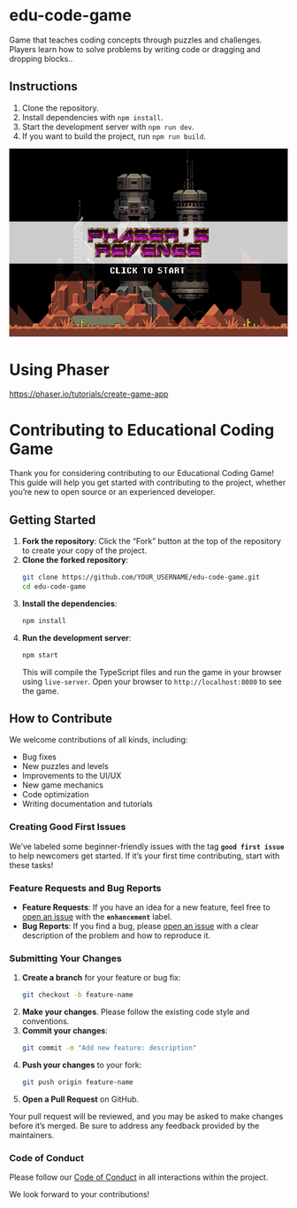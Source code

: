 # edu-code-game
Game that teaches coding concepts through puzzles and challenges. Players learn how to solve problems by writing code or dragging and dropping blocks..


## Instructions

1. Clone the repository.
2. Install dependencies with `npm install`.
3. Start the development server with `npm run dev`.
4. If you want to build the project, run `npm run build`.


![screenshot](screenshot.png)

# Using Phaser 
https://phaser.io/tutorials/create-game-app

# Contributing to Educational Coding Game

Thank you for considering contributing to our Educational Coding Game! This guide will help you get started with contributing to the project, whether you’re new to open source or an experienced developer.

## Getting Started

1. **Fork the repository**: Click the “Fork” button at the top of the repository to create your copy of the project.
2. **Clone the forked repository**:
   ```bash
   git clone https://github.com/YOUR_USERNAME/edu-code-game.git
   cd edu-code-game
   ```
3. **Install the dependencies**:
   ```bash
   npm install
   ```
4. **Run the development server**:
   ```bash
   npm start
   ```
   This will compile the TypeScript files and run the game in your browser using `live-server`. Open your browser to `http://localhost:8080` to see the game.

## How to Contribute

We welcome contributions of all kinds, including:
- Bug fixes
- New puzzles and levels
- Improvements to the UI/UX
- New game mechanics
- Code optimization
- Writing documentation and tutorials

### Creating Good First Issues

We’ve labeled some beginner-friendly issues with the tag **`good first issue`** to help newcomers get started. If it’s your first time contributing, start with these tasks!

### Feature Requests and Bug Reports

- **Feature Requests**: If you have an idea for a new feature, feel free to [open an issue](https://github.com/YOUR_REPO/edu-code-game/issues) with the **`enhancement`** label.
- **Bug Reports**: If you find a bug, please [open an issue](https://github.com/YOUR_REPO/edu-code-game/issues) with a clear description of the problem and how to reproduce it.

### Submitting Your Changes

1. **Create a branch** for your feature or bug fix:
   ```bash
   git checkout -b feature-name
   ```
2. **Make your changes**. Please follow the existing code style and conventions.
3. **Commit your changes**:
   ```bash
   git commit -m "Add new feature: description"
   ```
4. **Push your changes** to your fork:
   ```bash
   git push origin feature-name
   ```
5. **Open a Pull Request** on GitHub.

Your pull request will be reviewed, and you may be asked to make changes before it’s merged. Be sure to address any feedback provided by the maintainers.

### Code of Conduct

Please follow our [Code of Conduct](https://github.com/YOUR_REPO/edu-code-game/CODE_OF_CONDUCT.md) in all interactions within the project.

We look forward to your contributions!
